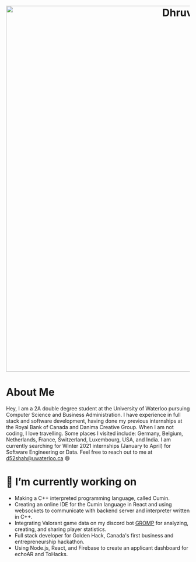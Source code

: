 <h1 align="center">
  <br>
  <img src="https://github.com/Dhruv-m-Shah/dhruv-m-shah/blob/master/images/whiteBackground.gif" alt="Dhruv Shah" width="1000">
</h1>

# About Me
Hey, I am a 2A double degree student at the University of Waterloo pursuing Computer Science and Business Administration. I have experience in full stack and software development, having done my previous internships at the Royal Bank of Canada and Danima Creative Group. When I am not coding, I love travelling. Some places I visited include: Germany, Belgium, Netherlands, France, Switzerland, Luxembourg, USA, and India. I am currently searching for Winter 2021 internships (January to April) for Software Engineering or Data. Feel free to reach out to me at d52shah@uwaterloo.ca 😄


# 🔭 I’m currently working on
- Making a C++ interpreted programming language, called Cumin.
- Creating an online IDE for the Cumin language in React and using websockets to communicate with backend server and interpreter written in C++.
- Integrating Valorant game data on my discord bot <a href = "http://www.gromp.xyz/">GROMP</a> for analyzing, creating, and sharing player statistics.
- Full stack developer for Golden Hack, Canada's first business and entrepreneurship hackathon.
- Using Node.js, React, and Firebase to create an applicant dashboard for echoAR and ToHacks.

<!--
**Dhruv-m-Shah/dhruv-m-shah** is a ✨ _special_ ✨ repository because its `README.md` (this file) appears on your GitHub profile.

Here are some ideas to get you started:


🌱 I’m currently learning ...

- 👯 I’m looking to collaborate on ...
- 🤔 I’m looking for help with ...
- 💬 Ask me about ...
- 📫 How to reach me: ...
- 😄 Pronouns: ...
- ⚡ Fun fact: ...
-->
